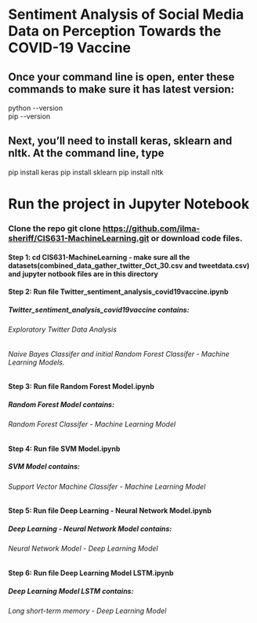 # Sentiment Analysis of Social Media Data on Perception Towards the COVID-19 Vaccine

## Once your command line is open, enter these commands to make sure it has latest version:
python --version <br/>
pip --version


## Next, you’ll need to install keras, sklearn and nltk. At the command line, type
pip install keras
pip install sklearn
pip install nltk

# Run the project in Jupyter Notebook
### Clone the repo git clone https://github.com/ilma-sheriff/CIS631-MachineLearning.git or download code files.
#### Step 1: cd CIS631-MachineLearning - make sure all the datasets(combined_data_gather_twitter_Oct_30.csv and tweetdata.csv) and jupyter notbook files are in this directory
#### Step 2: Run file Twitter_sentiment_analysis_covid19vaccine.ipynb 
##### Twitter_sentiment_analysis_covid19vaccine contains:
###### Exploratory Twitter Data Analysis
###### Naive Bayes Classifer and initial Random Forest Classifer - Machine Learning Models. 
#### Step 3: Run file Random Forest Model.ipynb 
##### Random Forest Model contains: 
###### Random Forest Classifer - Machine Learning Model
#### Step 4: Run file SVM Model.ipynb 
##### SVM Model contains: 
###### Support Vector Machine Classifer - Machine Learning Model
#### Step 5: Run file Deep Learning - Neural Network Model.ipynb 
##### Deep Learning - Neural Network Model contains: 
###### Neural Network Model - Deep Learning Model
#### Step 6: Run file Deep Learning Model LSTM.ipynb 
##### Deep Learning Model LSTM contains: 
###### Long short-term memory - Deep Learning Model

